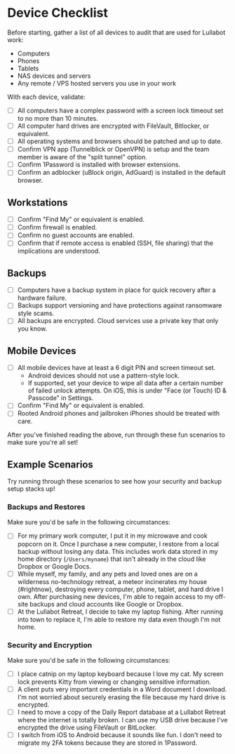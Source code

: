 # Device Checklist

Before starting, gather a list of all devices to audit that are used for Lullabot work:

* Computers
* Phones
* Tablets
* NAS devices and servers
* Any remote / VPS hosted servers you use in your work

With each device, validate:

- [ ] All computers have a complex password with a screen lock timeout set to no more than 10 minutes.
- [ ] All computer hard drives are encrypted with FileVault, Bitlocker, or equivalent.
- [ ] All operating systems and browsers should be patched and up to date.
- [ ] Confirm VPN app (Tunnelblick or OpenVPN) is setup and the team member is aware of the "split tunnel" option.
- [ ] Confirm 1Password is installed with browser extensions.
- [ ] Confirm an adblocker (uBlock origin, AdGuard) is installed in the default browser.

## Workstations

- [ ] Confirm "Find My" or equivalent is enabled.
- [ ] Confirm firewall is enabled.
- [ ] Confirm no guest accounts are enabled.
- [ ] Confirm that if remote access is enabled (SSH, file sharing) that the implications are understood.

## Backups

- [ ] Computers have a backup system in place for quick recovery after a hardware failure.
- [ ] Backups support versioning and have protections against ransomware style scams.
- [ ] All backups are encrypted. Cloud services use a private key that only you know.

## Mobile Devices

- [ ] All mobile devices have at least a 6 digit PIN and screen timeout set.
  * Android devices should not use a pattern-style lock.
  * If supported, set your device to wipe all data after a certain number of failed unlock attempts. On iOS, this is under "Face (or Touch) ID &amp; Passcode" in Settings.
- [ ] Confirm "Find My" or equivalent is enabled.
- [ ] Rooted Android phones and jailbroken iPhones should be treated with care.

After you've finished reading the above, run through these fun scenarios to make sure you're all set!

## Example Scenarios

Try running through these scenarios to see how your security and backup setup stacks up!

### Backups and Restores

Make sure you'd be safe in the following circumstances:

- [ ] For my primary work computer, I put it in my microwave and cook popcorn on it. Once I purchase a new computer, I restore from a local backup without losing any data. This includes work data stored in my home directory (`/Users/myname`) that isn't already in the cloud like Dropbox or Google Docs.
- [ ] While myself, my family, and any pets and loved ones are on a wilderness no-technology retreat, a meteor incinerates my house (#rightnow), destroying every computer, phone, tablet, and hard drive I own. After purchasing new devices, I'm able to regain access to my off-site backups and cloud accounts like Google or Dropbox.
- [ ] At the Lullabot Retreat, I decide to take my laptop fishing. After running into town to replace it, I'm able to restore my data even though I'm not home.

### Security and Encryption

Make sure you'd be safe in the following circumstances:

- [ ] I place catnip on my laptop keyboard because I love my cat. My screen lock prevents Kitty from viewing or changing sensitive information.
- [ ] A client puts very important credentials in a Word document I download. I'm not worried about securely erasing the file because my hard drive is encrypted.
- [ ] I need to move a copy of the Daily Report database at a Lullabot Retreat where the internet is totally broken. I can use my USB drive because I've encrypted the drive using FileVault or BitLocker.
- [ ] I switch from iOS to Android because it sounds like fun. I don't need to migrate my 2FA tokens because they are stored in 1Password.

